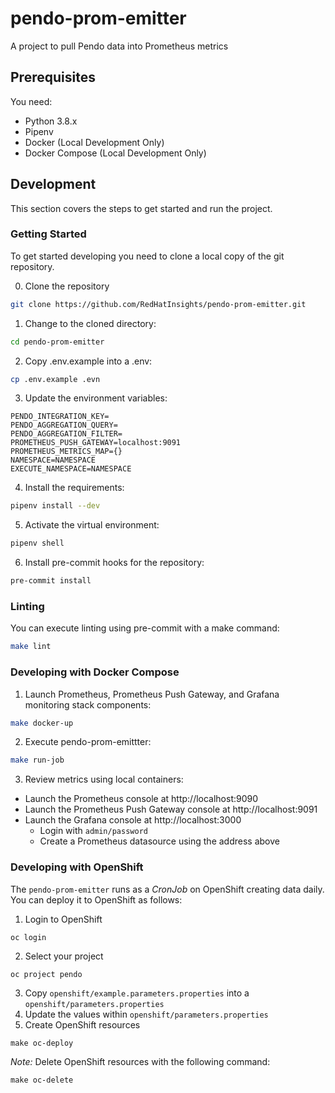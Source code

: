 # pendo-prom-emitter
A project to pull Pendo data into Prometheus metrics


## Prerequisites
You need:

- Python 3.8.x
- Pipenv
- Docker (Local Development Only)
- Docker Compose (Local Development Only)

## Development
This section covers the steps to get started and run the project.

### Getting Started
To get started developing you need to clone a local copy of the git repository.

0. Clone the repository
```bash
git clone https://github.com/RedHatInsights/pendo-prom-emitter.git
```

1. Change to the cloned directory:
```bash
cd pendo-prom-emitter
```
2. Copy .env.example into a .env:

```bash
cp .env.example .evn
```

3. Update the environment variables:
```
PENDO_INTEGRATION_KEY=
PENDO_AGGREGATION_QUERY=
PENDO_AGGREGATION_FILTER=
PROMETHEUS_PUSH_GATEWAY=localhost:9091
PROMETHEUS_METRICS_MAP={}
NAMESPACE=NAMESPACE
EXECUTE_NAMESPACE=NAMESPACE
```

4. Install the requirements:

```bash
pipenv install --dev
```

5. Activate the virtual environment:
```bash
pipenv shell
```

6. Install pre-commit hooks for the repository:
```bash
pre-commit install
```

### Linting
You can execute linting using pre-commit with a make command:
```bash
make lint
```

### Developing with Docker Compose

1. Launch Prometheus, Prometheus Push Gateway, and Grafana monitoring stack components:
```bash
make docker-up
```

2. Execute pendo-prom-emittter:
```bash
make run-job
```

3. Review metrics using local containers:

 - Launch the Prometheus console at http://localhost:9090
 - Launch the Prometheus Push Gateway console at http://localhost:9091
 - Launch the Grafana console at http://localhost:3000
    - Login with `admin/password`
    - Create a Prometheus datasource using the address above

### Developing with OpenShift

The `pendo-prom-emitter` runs as a *CronJob* on OpenShift creating data daily. You can deploy it to OpenShift as follows:

1. Login to OpenShift
```
oc login
```
2. Select your project
```
oc project pendo
```
3. Copy `openshift/example.parameters.properties` into a `openshift/parameters.properties`
4. Update the values within `openshift/parameters.properties`
5. Create OpenShift resources
```
make oc-deploy
```

_Note:_ Delete OpenShift resources with the following command:
```
make oc-delete
```
